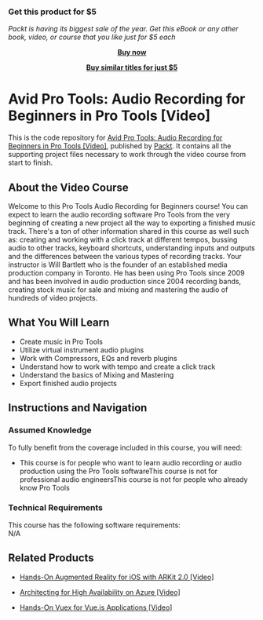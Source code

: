 
### Get this product for $5

<i>Packt is having its biggest sale of the year. Get this eBook or any other book, video, or course that you like just for $5 each</i>


<b><p align='center'>[Buy now](https://packt.link/9781789536683)</p></b>


<b><p align='center'>[Buy similar titles for just $5](https://subscription.packtpub.com/search)</p></b>


# Avid Pro Tools: Audio Recording for Beginners in Pro Tools [Video]
This is the code repository for [Avid Pro Tools: Audio Recording for Beginners in Pro Tools [Video]](https://www.packtpub.com/application-development/avid-pro-tools-audio-recording-beginners-pro-tools-video), published by [Packt](https://www.packtpub.com/?utm_source=github). It contains all the supporting project files necessary to work through the video course from start to finish.
## About the Video Course
Welcome to this Pro Tools Audio Recording for Beginners course! You can expect to learn the audio recording software Pro Tools from the very beginning of creating a new project all the way to exporting a finished music track. There's a ton of other information shared in this course as well such as: creating and working with a click track at different tempos, bussing audio to other tracks, keyboard shortcuts, understanding inputs and outputs and the differences between the various types of recording tracks. Your instructor is Will Bartlett who is the founder of an established media production company in Toronto. He has been using Pro Tools since 2009 and has been involved in audio production since 2004 recording bands, creating stock music for sale and mixing and mastering the audio of hundreds of video projects.

<H2>What You Will Learn</H2>
<DIV class=book-info-will-learn-text>
<UL>
<LI> Create music in Pro Tools</LI>
<LI> Utilize virtual instrument audio plugins</LI>
<LI> Work with Compressors, EQs and reverb plugins</LI>
<LI> Understand how to work with tempo and create a click track</LI>
<LI> Understand the basics of Mixing and Mastering</LI>
<LI> Export finished audio projects
</LI></UL></DIV>

## Instructions and Navigation
### Assumed Knowledge
To fully benefit from the coverage included in this course, you will need:<br/>
<DIV class=book-info-will-learn-text>
  <UL>
<LI> This course is for people who want to learn audio recording or audio production using the Pro Tools softwareThis course is not for professional audio engineersThis course is not for people who already know Pro Tools</UL>
<DIV>

### Technical Requirements
This course has the following software requirements:<br/>
N/A

## Related Products
* [Hands-On Augmented Reality for iOS with ARKit 2.0 [Video]](https://www.packtpub.com/application-development/hands-augmented-reality-ios-arkit-20-video)

* [Architecting for High Availability on Azure [Video]](https://www.packtpub.com/virtualization-and-cloud/architecting-high-availability-azure-video)

* [Hands-On Vuex for Vue.js Applications [Video]](https://www.packtpub.com/web-development/hands-vuex-vuejs-applications-video)

